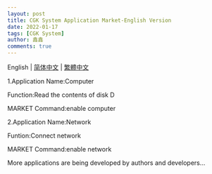 ```yaml
---
layout: post
title: CGK System Application Market-English Version
date: 2022-01-17
tags: [CGK System]
author: 鑫鑫
comments: true
---
```


English | [简体中文](/cgk-system-app-zh) | [繁體中文](/cgk-system-app-tc)

1.Application Name:Computer

Function:Read the contents of disk D

MARKET Command:enable computer

2.Application Name:Network

Funtion:Connect network

MARKET Command:enable network

More applications are being developed by authors and developers…
